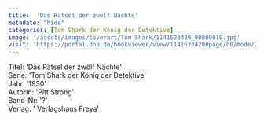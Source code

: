 ```yaml
---
title:  'Das Rätsel der zwölf Nächte'
metadate: "hide"
categories: [Tom Shark der König der Detektive]
image: '/assets/images/coverart/Tom Shark/1141623420_00000010.jpg'
visit: 'https://portal.dnb.de/bookviewer/view/1141623420#page/n0/mode/2up'
---
```

Titel: 'Das Rätsel der zwölf Nächte' <br>
Serie: 'Tom Shark der König der Detektive' <br>
Jahr: '1930' <br>
AutorIn: 'Pitt Strong' <br>
Band-Nr: '?' <br>
Verlag: ' Verlagshaus Freya'